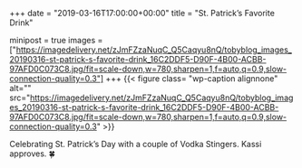 +++
date = "2019-03-16T17:00:00+00:00"
title = "St. Patrick’s Favorite Drink"

minipost = true
images = ["https://imagedelivery.net/zJmFZzaNuqC_Q5Caqyu8nQ/tobyblog_images_20190316-st-patrick-s-favorite-drink_16C2DDF5-D90F-4B00-ACBB-97AFD0C073C8.jpg/fit=scale-down,w=780,sharpen=1,f=auto,q=0.9,slow-connection-quality=0.3"]
+++
{{< figure class= "wp-caption alignnone" alt="" src="https://imagedelivery.net/zJmFZzaNuqC_Q5Caqyu8nQ/tobyblog_images_20190316-st-patrick-s-favorite-drink_16C2DDF5-D90F-4B00-ACBB-97AFD0C073C8.jpg/fit=scale-down,w=780,sharpen=1,f=auto,q=0.9,slow-connection-quality=0.3" >}}

Celebrating St. Patrick’s Day with a couple of Vodka Stingers. Kassi approves. 🍀
